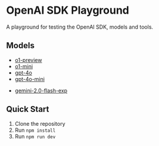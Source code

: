# OpenAI SDK Playground

A playground for testing the OpenAI SDK, models and tools.

## Models

- [o1-preview](https://platform.openai.com/docs/models/o1-preview)
- [o1-mini](https://platform.openai.com/docs/models/o1-mini)
- [gpt-4o](https://platform.openai.com/docs/models/gpt-4o)
- [gpt-4o-mini](https://platform.openai.com/docs/models/gpt-4o-mini)
<!-- - [gemini-1.5-flash](https://ai.google.dev/gemini-api/docs) -->
- [gemini-2.0-flash-exp](https://developers.googleblog.com/en/the-next-chapter-of-the-gemini-era-for-developers/)

## Quick Start

1. Clone the repository
2. Run `npm install`
3. Run `npm run dev`
